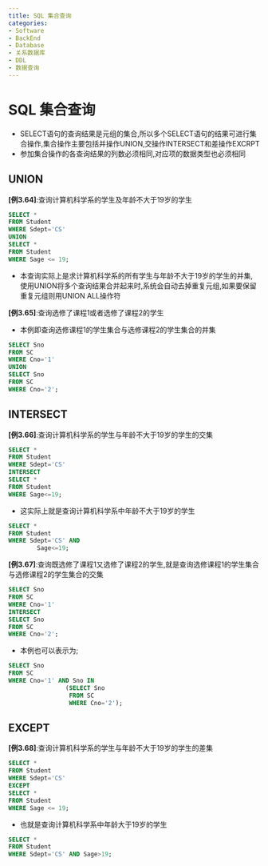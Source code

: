 ```yaml
---
title: SQL 集合查询
categories:
- Software
- BackEnd
- Database
- 关系数据库
- DDL
- 数据查询
---
```

# SQL 集合查询

- SELECT语句的查询结果是元组的集合,所以多个SELECT语句的结果可进行集合操作,集合操作主要包括并操作UNION,交操作INTERSECT和差操作EXCRPT
- 参加集合操作的各查询结果的列数必须相同,对应项的数据类型也必须相同

## UNION

**[例3.64]**:查询计算机科学系的学生及年龄不大于19岁的学生

```sql
SELECT *
FROM Student
WHERE Sdept='CS'
UNION
SELECT *
FROM Student
WHERE Sage <= 19;
```

- 本查询实际上是求计算机科学系的所有学生与年龄不大于19岁的学生的并集,使用UNION将多个查询结果合并起来时,系统会自动去掉重复元组,如果要保留重复元组则用UNION ALL操作符

**[例3.65]**:查询选修了课程1或者选修了课程2的学生

- 本例即查询选修课程1的学生集合与选修课程2的学生集合的并集

```sql
SELECT Sno
FROM SC
WHERE Cno='1'
UNION
SELECT Sno
FROM SC
WHERE Cno='2';
```

## INTERSECT

**[例3.66]**:查询计算机科学系的学生与年龄不大于19岁的学生的交集

```sql
SELECT *
FROM Student
WHERE Sdept='CS'
INTERSECT
SELECT *
FROM Student
WHERE Sage<=19;
```

- 这实际上就是查询计算机科学系中年龄不大于19岁的学生

```sql
SELECT *
FROM Student
WHERE Sdept='CS' AND
		Sage<=19;
```

**[例3.67]**:查询既选修了课程1又选修了课程2的学生,就是查询选修课程1的学生集合与选修课程2的学生集合的交集

```sql
SELECT Sno
FROM SC
WHERE Cno='1'
INTERSECT
SELECT Sno
FROM SC
WHERE Cno='2';
```

- 本例也可以表示为;

```sql
SELECT Sno
FROM SC
WHERE Cno='1' AND Sno IN
				(SELECT Sno
                 FROM SC
                 WHERE Cno='2');
```

## EXCEPT

**[例3.68]**:查询计算机科学系的学生与年龄不大于19岁的学生的差集

```sql
SELECT *
FROM Student
WHERE Sdept='CS'
EXCEPT
SELECT *
FROM Student
WHERE Sage <= 19;
```

- 也就是查询计算机科学系中年龄大于19岁的学生

```sql
SELECT *
FROM Student
WHERE Sdept='CS' AND Sage>19;
```
